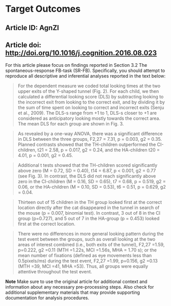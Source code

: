 # Target Outcomes
## Article ID: AgnZI
## Article doi: http://doi.org/10.1016/j.cognition.2016.08.023

For this article please focus on findings reported in Section 3.2 The spontaneous-response FB-task (SR-FB). Specifically, you should attempt to reproduce all descriptive and inferential analyses reported in the text below:

> For the dependent measure we coded total looking times at the two upper exits of the Y-shaped tunnel (Fig. 2). For each child, we then calculated a differential looking score (DLS) by subtracting looking to the incorrect exit from looking to the correct exit, and by dividing it by the sum of time spent on looking to correct and incorrect exits (Senju et al., 2009). The DLS-s range from +1 to  1, DLS-s closer to +1 are considered as anticipatory looking mostly towards the correct area. The mean DLS for each group are shown in Fig. 3.

> As revealed by a one-way ANOVA, there was a significant difference in DLS between the three groups, F2,27 = 7.31, p = 0.003, g2 = 0.35. Planned contrasts showed that the TH-children outperformed the CI-children, t21 = 2.58, p = 0.017, g2 = 0.24, and the HA-children t20 = 4.01, p = 0.001, g2 = 0.45.

> Additional t tests showed that the TH-children scored significantly above zero (M = 0.72, SD = 0.40), t14 = 6.87, p < 0.001, g2 = 0.77 (see Fig. 3). In contrast, the DLS did not reach significantly above zero in the CI-children (M = 0.16, SD = 0.65), t7 = 0.68, p = 0.519, g2 = 0.06, or the HA-children (M =  0.10, SD = 0.53), t6 =  0.51, p = 0.629, g2 = 0.04.

> Thirteen out of 15 children in the TH group looked first at the correct location directly after the cat disappeared in the tunnel in search of the mouse (p = 0.007, binomial test). In contrast, 3 out of 8 in the CI group (p=0.727), and 5 out of 7 in the HA-group (p = 0.453) looked first at the correct location.

> There were no differences in more general looking pattern during the test event between the groups, such as overall looking at the two areas of interest combined (i.e., both exits of the tunnel), F2,27 =1.59, p=0.222, g2 =0.11 (MTH =1.22s, MCI =1.56s, MHA = 1.70 s); or the mean number of fixations (defined as eye movements less than 0.5pixels/ms) during the test event, F2,27 =1.99, p=0.156, g2 =0.13 (MTH =39, MCI =41, MHA =53). Thus, all groups were equally attentive throughout the test event.

**Note**
Make sure to use the original article for additional context and information about any necessary pre-processing steps. Also check for additional supplementary materials that may provide supporting documentation for analysis procedures.
